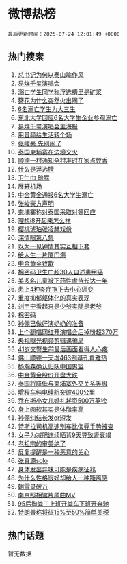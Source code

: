 # 微博热榜

`最后更新时间：2025-07-24 12:01:49 +0800`

## 热门搜索

1. [总书记为何以泰山喻作风](https://m.weibo.cn/search?containerid=100103type%3D1%26t%3D10%26q%3D%23%E6%80%BB%E4%B9%A6%E8%AE%B0%E4%B8%BA%E4%BD%95%E4%BB%A5%E6%B3%B0%E5%B1%B1%E5%96%BB%E4%BD%9C%E9%A3%8E%23&stream_entry_id=51&isnewpage=1&extparam=seat%3D1%26stream_entry_id%3D51%26c_type%3D51%26pos%3D0%26cate%3D10103%26q%3D%2523%25E6%2580%25BB%25E4%25B9%25A6%25E8%25AE%25B0%25E4%25B8%25BA%25E4%25BD%2595%25E4%25BB%25A5%25E6%25B3%25B0%25E5%25B1%25B1%25E5%2596%25BB%25E4%25BD%259C%25E9%25A3%258E%2523%26dgr%3D0%26filter_type%3Drealtimehot%26display_time%3D1753329708%26pre_seqid%3D1753329708217012012348)
1. [易烊千玺演唱会](https://m.weibo.cn/search?containerid=100103type%3D1%26t%3D10%26q%3D%23%E6%98%93%E7%83%8A%E5%8D%83%E7%8E%BA%E6%BC%94%E5%94%B1%E4%BC%9A%23&stream_entry_id=31&isnewpage=1&extparam=seat%3D1%26stream_entry_id%3D31%26flag%3D1%26filter_type%3Drealtimehot%26lcate%3D5001%26c_type%3D31%26pos%3D0%26realpos%3D1%26cate%3D5001%26q%3D%2523%25E6%2598%2593%25E7%2583%258A%25E5%258D%2583%25E7%258E%25BA%25E6%25BC%2594%25E5%2594%25B1%25E4%25BC%259A%2523%26dgr%3D0%26band_rank%3D1%26display_time%3D1753329708%26pre_seqid%3D1753329708217012012348)
1. [溺亡学生同学称浮选槽里是矿浆](https://m.weibo.cn/search?containerid=100103type%3D1%26t%3D10%26q%3D%23%E6%BA%BA%E4%BA%A1%E5%AD%A6%E7%94%9F%E5%90%8C%E5%AD%A6%E7%A7%B0%E6%B5%AE%E9%80%89%E6%A7%BD%E9%87%8C%E6%98%AF%E7%9F%BF%E6%B5%86%23&stream_entry_id=31&isnewpage=1&extparam=seat%3D1%26stream_entry_id%3D31%26flag%3D16%26filter_type%3Drealtimehot%26lcate%3D5001%26c_type%3D31%26pos%3D1%26realpos%3D2%26cate%3D5001%26q%3D%2523%25E6%25BA%25BA%25E4%25BA%25A1%25E5%25AD%25A6%25E7%2594%259F%25E5%2590%258C%25E5%25AD%25A6%25E7%25A7%25B0%25E6%25B5%25AE%25E9%2580%2589%25E6%25A7%25BD%25E9%2587%258C%25E6%2598%25AF%25E7%259F%25BF%25E6%25B5%2586%2523%26dgr%3D0%26band_rank%3D2%26display_time%3D1753329708%26pre_seqid%3D1753329708217012012348)
1. [簪花为什么突然火出圈了](https://m.weibo.cn/search?containerid=100103type%3D1%26t%3D10%26q%3D%23%E7%B0%AA%E8%8A%B1%E4%B8%BA%E4%BB%80%E4%B9%88%E7%AA%81%E7%84%B6%E7%81%AB%E5%87%BA%E5%9C%88%E4%BA%86%23&stream_entry_id=31&isnewpage=1&extparam=seat%3D1%26stream_entry_id%3D31%26flag%3D0%26filter_type%3Drealtimehot%26lcate%3D5001%26c_type%3D31%26pos%3D2%26realpos%3D3%26cate%3D5001%26q%3D%2523%25E7%25B0%25AA%25E8%258A%25B1%25E4%25B8%25BA%25E4%25BB%2580%25E4%25B9%2588%25E7%25AA%2581%25E7%2584%25B6%25E7%2581%25AB%25E5%2587%25BA%25E5%259C%2588%25E4%25BA%2586%2523%26dgr%3D0%26band_rank%3D3%26display_time%3D1753329708%26pre_seqid%3D1753329708217012012348)
1. [6名溺亡学生为大三生](https://m.weibo.cn/search?containerid=100103type%3D1%26t%3D10%26q%3D%236%E5%90%8D%E6%BA%BA%E4%BA%A1%E5%AD%A6%E7%94%9F%E4%B8%BA%E5%A4%A7%E4%B8%89%E7%94%9F%23&stream_entry_id=31&isnewpage=1&extparam=seat%3D1%26stream_entry_id%3D31%26flag%3D1%26filter_type%3Drealtimehot%26lcate%3D5001%26c_type%3D31%26pos%3D3%26realpos%3D4%26cate%3D5001%26q%3D%25236%25E5%2590%258D%25E6%25BA%25BA%25E4%25BA%25A1%25E5%25AD%25A6%25E7%2594%259F%25E4%25B8%25BA%25E5%25A4%25A7%25E4%25B8%2589%25E7%2594%259F%2523%26dgr%3D0%26band_rank%3D4%26display_time%3D1753329708%26pre_seqid%3D1753329708217012012348)
1. [东北大学回应6名大学生企业参观溺亡](https://m.weibo.cn/search?containerid=100103type%3D1%26t%3D10%26q%3D%23%E4%B8%9C%E5%8C%97%E5%A4%A7%E5%AD%A6%E5%9B%9E%E5%BA%946%E5%90%8D%E5%A4%A7%E5%AD%A6%E7%94%9F%E4%BC%81%E4%B8%9A%E5%8F%82%E8%A7%82%E6%BA%BA%E4%BA%A1%23&stream_entry_id=31&isnewpage=1&extparam=seat%3D1%26stream_entry_id%3D31%26flag%3D0%26filter_type%3Drealtimehot%26lcate%3D5001%26c_type%3D31%26pos%3D4%26realpos%3D5%26cate%3D5001%26q%3D%2523%25E4%25B8%259C%25E5%258C%2597%25E5%25A4%25A7%25E5%25AD%25A6%25E5%259B%259E%25E5%25BA%25946%25E5%2590%258D%25E5%25A4%25A7%25E5%25AD%25A6%25E7%2594%259F%25E4%25BC%2581%25E4%25B8%259A%25E5%258F%2582%25E8%25A7%2582%25E6%25BA%25BA%25E4%25BA%25A1%2523%26dgr%3D0%26band_rank%3D5%26display_time%3D1753329708%26pre_seqid%3D1753329708217012012348)
1. [易烊千玺演唱会主海报](https://m.weibo.cn/search?containerid=100103type%3D1%26t%3D10%26q%3D%23%E6%98%93%E7%83%8A%E5%8D%83%E7%8E%BA%E6%BC%94%E5%94%B1%E4%BC%9A%E4%B8%BB%E6%B5%B7%E6%8A%A5%23&stream_entry_id=31&isnewpage=1&extparam=seat%3D1%26stream_entry_id%3D31%26flag%3D1%26filter_type%3Drealtimehot%26lcate%3D5001%26c_type%3D31%26pos%3D5%26realpos%3D6%26cate%3D5001%26q%3D%2523%25E6%2598%2593%25E7%2583%258A%25E5%258D%2583%25E7%258E%25BA%25E6%25BC%2594%25E5%2594%25B1%25E4%25BC%259A%25E4%25B8%25BB%25E6%25B5%25B7%25E6%258A%25A5%2523%26dgr%3D0%26band_rank%3D6%26display_time%3D1753329708%26pre_seqid%3D1753329708217012012348)
1. [用音频给生活转个场](https://m.weibo.cn/search?containerid=100103type%3D1%26t%3D10%26q%3D%23%E7%94%A8%E9%9F%B3%E9%A2%91%E7%BB%99%E7%94%9F%E6%B4%BB%E8%BD%AC%E4%B8%AA%E5%9C%BA%23&stream_entry_id=31&isnewpage=1&extparam=seat%3D1%26adid%3D294657%26stream_entry_id%3D31%26filter_type%3Drealtimehot%26lcate%3D5001%26c_type%3D31%26pos%3D6%26is_ad_pos%3D1%26cate%3D5001%26q%3D%2523%25E7%2594%25A8%25E9%259F%25B3%25E9%25A2%2591%25E7%25BB%2599%25E7%2594%259F%25E6%25B4%25BB%25E8%25BD%25AC%25E4%25B8%25AA%25E5%259C%25BA%2523%26dgr%3D0%26band_rank%3D7%26display_time%3D1753329708%26pre_seqid%3D1753329708217012012348)
1. [张峻豪 先别闹了](https://m.weibo.cn/search?containerid=100103type%3D1%26t%3D10%26q%3D%E5%BC%A0%E5%B3%BB%E8%B1%AA+%E5%85%88%E5%88%AB%E9%97%B9%E4%BA%86&stream_entry_id=31&isnewpage=1&extparam=seat%3D1%26stream_entry_id%3D31%26flag%3D1%26filter_type%3Drealtimehot%26lcate%3D5001%26c_type%3D31%26pos%3D7%26realpos%3D7%26cate%3D5001%26q%3D%25E5%25BC%25A0%25E5%25B3%25BB%25E8%25B1%25AA%2520%25E5%2585%2588%25E5%2588%25AB%25E9%2597%25B9%25E4%25BA%2586%26dgr%3D0%26band_rank%3D7%26display_time%3D1753329708%26pre_seqid%3D1753329708217012012348)
1. [泰国柬埔寨在边境交火](https://m.weibo.cn/search?containerid=100103type%3D1%26t%3D10%26q%3D%23%E6%B3%B0%E5%9B%BD%E6%9F%AC%E5%9F%94%E5%AF%A8%E5%9C%A8%E8%BE%B9%E5%A2%83%E4%BA%A4%E7%81%AB%23&stream_entry_id=31&isnewpage=1&extparam=seat%3D1%26stream_entry_id%3D31%26flag%3D0%26filter_type%3Drealtimehot%26lcate%3D5001%26c_type%3D31%26pos%3D8%26realpos%3D8%26cate%3D5001%26q%3D%2523%25E6%25B3%25B0%25E5%259B%25BD%25E6%259F%25AC%25E5%259F%2594%25E5%25AF%25A8%25E5%259C%25A8%25E8%25BE%25B9%25E5%25A2%2583%25E4%25BA%25A4%25E7%2581%25AB%2523%26dgr%3D0%26band_rank%3D8%26display_time%3D1753329708%26pre_seqid%3D1753329708217012012348)
1. [顺德一村通知全村准时在家点蚊香](https://m.weibo.cn/search?containerid=100103type%3D1%26t%3D10%26q%3D%23%E9%A1%BA%E5%BE%B7%E4%B8%80%E6%9D%91%E9%80%9A%E7%9F%A5%E5%85%A8%E6%9D%91%E5%87%86%E6%97%B6%E5%9C%A8%E5%AE%B6%E7%82%B9%E8%9A%8A%E9%A6%99%23&stream_entry_id=31&isnewpage=1&extparam=seat%3D1%26stream_entry_id%3D31%26flag%3D0%26filter_type%3Drealtimehot%26lcate%3D5001%26c_type%3D31%26pos%3D9%26realpos%3D9%26cate%3D5001%26q%3D%2523%25E9%25A1%25BA%25E5%25BE%25B7%25E4%25B8%2580%25E6%259D%2591%25E9%2580%259A%25E7%259F%25A5%25E5%2585%25A8%25E6%259D%2591%25E5%2587%2586%25E6%2597%25B6%25E5%259C%25A8%25E5%25AE%25B6%25E7%2582%25B9%25E8%259A%258A%25E9%25A6%2599%2523%26dgr%3D0%26band_rank%3D9%26display_time%3D1753329708%26pre_seqid%3D1753329708217012012348)
1. [什么是浮选槽](https://m.weibo.cn/search?containerid=100103type%3D1%26t%3D10%26q%3D%23%E4%BB%80%E4%B9%88%E6%98%AF%E6%B5%AE%E9%80%89%E6%A7%BD%23&stream_entry_id=31&isnewpage=1&extparam=seat%3D1%26stream_entry_id%3D31%26flag%3D1%26filter_type%3Drealtimehot%26lcate%3D5001%26c_type%3D31%26pos%3D10%26realpos%3D10%26cate%3D5001%26q%3D%2523%25E4%25BB%2580%25E4%25B9%2588%25E6%2598%25AF%25E6%25B5%25AE%25E9%2580%2589%25E6%25A7%25BD%2523%26dgr%3D0%26band_rank%3D10%26display_time%3D1753329708%26pre_seqid%3D1753329708217012012348)
1. [卫生巾 硫脲](https://m.weibo.cn/search?containerid=100103type%3D1%26t%3D10%26q%3D%E5%8D%AB%E7%94%9F%E5%B7%BE+%E7%A1%AB%E8%84%B2&stream_entry_id=31&isnewpage=1&extparam=seat%3D1%26stream_entry_id%3D31%26flag%3D1%26filter_type%3Drealtimehot%26lcate%3D5001%26c_type%3D31%26pos%3D11%26realpos%3D11%26cate%3D5001%26q%3D%25E5%258D%25AB%25E7%2594%259F%25E5%25B7%25BE%2520%25E7%25A1%25AB%25E8%2584%25B2%26dgr%3D0%26band_rank%3D11%26display_time%3D1753329708%26pre_seqid%3D1753329708217012012348)
1. [展轩机场](https://m.weibo.cn/search?containerid=100103type%3D1%26t%3D10%26q%3D%E5%B1%95%E8%BD%A9%E6%9C%BA%E5%9C%BA&stream_entry_id=31&isnewpage=1&extparam=seat%3D1%26stream_entry_id%3D31%26flag%3D1%26filter_type%3Drealtimehot%26lcate%3D5001%26c_type%3D31%26pos%3D12%26realpos%3D12%26cate%3D5001%26q%3D%25E5%25B1%2595%25E8%25BD%25A9%25E6%259C%25BA%25E5%259C%25BA%26dgr%3D0%26band_rank%3D12%26display_time%3D1753329708%26pre_seqid%3D1753329708217012012348)
1. [中金黄金通报6名大学生溺亡](https://m.weibo.cn/search?containerid=100103type%3D1%26t%3D10%26q%3D%23%E4%B8%AD%E9%87%91%E9%BB%84%E9%87%91%E9%80%9A%E6%8A%A56%E5%90%8D%E5%A4%A7%E5%AD%A6%E7%94%9F%E6%BA%BA%E4%BA%A1%23&stream_entry_id=31&isnewpage=1&extparam=seat%3D1%26stream_entry_id%3D31%26flag%3D0%26filter_type%3Drealtimehot%26lcate%3D5001%26c_type%3D31%26pos%3D13%26realpos%3D13%26cate%3D5001%26q%3D%2523%25E4%25B8%25AD%25E9%2587%2591%25E9%25BB%2584%25E9%2587%2591%25E9%2580%259A%25E6%258A%25A56%25E5%2590%258D%25E5%25A4%25A7%25E5%25AD%25A6%25E7%2594%259F%25E6%25BA%25BA%25E4%25BA%25A1%2523%26dgr%3D0%26band_rank%3D13%26display_time%3D1753329708%26pre_seqid%3D1753329708217012012348)
1. [张峻豪方声明](https://m.weibo.cn/search?containerid=100103type%3D1%26t%3D10%26q%3D%23%E5%BC%A0%E5%B3%BB%E8%B1%AA%E6%96%B9%E5%A3%B0%E6%98%8E%23&stream_entry_id=31&isnewpage=1&extparam=seat%3D1%26stream_entry_id%3D31%26flag%3D1%26filter_type%3Drealtimehot%26lcate%3D5001%26c_type%3D31%26pos%3D14%26realpos%3D14%26cate%3D5001%26q%3D%2523%25E5%25BC%25A0%25E5%25B3%25BB%25E8%25B1%25AA%25E6%2596%25B9%25E5%25A3%25B0%25E6%2598%258E%2523%26dgr%3D0%26band_rank%3D14%26display_time%3D1753329708%26pre_seqid%3D1753329708217012012348)
1. [柬埔寨称对泰国采取对等回应](https://m.weibo.cn/search?containerid=100103type%3D1%26t%3D10%26q%3D%23%E6%9F%AC%E5%9F%94%E5%AF%A8%E7%A7%B0%E5%AF%B9%E6%B3%B0%E5%9B%BD%E9%87%87%E5%8F%96%E5%AF%B9%E7%AD%89%E5%9B%9E%E5%BA%94%23&stream_entry_id=31&isnewpage=1&extparam=seat%3D1%26stream_entry_id%3D31%26flag%3D1%26filter_type%3Drealtimehot%26lcate%3D5001%26c_type%3D31%26pos%3D15%26realpos%3D15%26cate%3D5001%26q%3D%2523%25E6%259F%25AC%25E5%259F%2594%25E5%25AF%25A8%25E7%25A7%25B0%25E5%25AF%25B9%25E6%25B3%25B0%25E5%259B%25BD%25E9%2587%2587%25E5%258F%2596%25E5%25AF%25B9%25E7%25AD%2589%25E5%259B%259E%25E5%25BA%2594%2523%26dgr%3D0%26band_rank%3D15%26display_time%3D1753329708%26pre_seqid%3D1753329708217012012348)
1. [理想i8开起来怎么样](https://m.weibo.cn/search?containerid=100103type%3D1%26t%3D10%26q%3D%23%E7%90%86%E6%83%B3i8%E5%BC%80%E8%B5%B7%E6%9D%A5%E6%80%8E%E4%B9%88%E6%A0%B7%23&stream_entry_id=31&isnewpage=1&extparam=seat%3D1%26stream_entry_id%3D31%26flag%3D1%26filter_type%3Drealtimehot%26lcate%3D5001%26c_type%3D31%26pos%3D16%26realpos%3D16%26cate%3D5001%26q%3D%2523%25E7%2590%2586%25E6%2583%25B3i8%25E5%25BC%2580%25E8%25B5%25B7%25E6%259D%25A5%25E6%2580%258E%25E4%25B9%2588%25E6%25A0%25B7%2523%26dgr%3D0%26band_rank%3D16%26display_time%3D1753329708%26pre_seqid%3D1753329708217012012348)
1. [樱桃琥珀张凌赫戏份](https://m.weibo.cn/search?containerid=100103type%3D1%26t%3D10%26q%3D%E6%A8%B1%E6%A1%83%E7%90%A5%E7%8F%80%E5%BC%A0%E5%87%8C%E8%B5%AB%E6%88%8F%E4%BB%BD&stream_entry_id=31&isnewpage=1&extparam=seat%3D1%26stream_entry_id%3D31%26flag%3D1%26filter_type%3Drealtimehot%26lcate%3D5001%26c_type%3D31%26pos%3D17%26realpos%3D17%26cate%3D5001%26q%3D%25E6%25A8%25B1%25E6%25A1%2583%25E7%2590%25A5%25E7%258F%2580%25E5%25BC%25A0%25E5%2587%258C%25E8%25B5%25AB%25E6%2588%258F%25E4%25BB%25BD%26dgr%3D0%26band_rank%3D17%26display_time%3D1753329708%26pre_seqid%3D1753329708217012012348)
1. [深情眼第八集](https://m.weibo.cn/search?containerid=100103type%3D1%26t%3D10%26q%3D%E6%B7%B1%E6%83%85%E7%9C%BC%E7%AC%AC%E5%85%AB%E9%9B%86&stream_entry_id=31&isnewpage=1&extparam=seat%3D1%26stream_entry_id%3D31%26flag%3D1%26filter_type%3Drealtimehot%26lcate%3D5001%26c_type%3D31%26pos%3D18%26realpos%3D18%26cate%3D5001%26q%3D%25E6%25B7%25B1%25E6%2583%2585%25E7%259C%25BC%25E7%25AC%25AC%25E5%2585%25AB%25E9%259B%2586%26dgr%3D0%26band_rank%3D18%26display_time%3D1753329708%26pre_seqid%3D1753329708217012012348)
1. [以为一见钟情其实互相下套](https://m.weibo.cn/search?containerid=100103type%3D1%26t%3D10%26q%3D%E4%BB%A5%E4%B8%BA%E4%B8%80%E8%A7%81%E9%92%9F%E6%83%85%E5%85%B6%E5%AE%9E%E4%BA%92%E7%9B%B8%E4%B8%8B%E5%A5%97&stream_entry_id=31&isnewpage=1&extparam=seat%3D1%26stream_entry_id%3D31%26flag%3D1%26filter_type%3Drealtimehot%26lcate%3D5001%26c_type%3D31%26pos%3D19%26realpos%3D19%26cate%3D5001%26q%3D%25E4%25BB%25A5%25E4%25B8%25BA%25E4%25B8%2580%25E8%25A7%2581%25E9%2592%259F%25E6%2583%2585%25E5%2585%25B6%25E5%25AE%259E%25E4%25BA%2592%25E7%259B%25B8%25E4%25B8%258B%25E5%25A5%2597%26dgr%3D0%26band_rank%3D19%26display_time%3D1753329708%26pre_seqid%3D1753329708217012012348)
1. [给人生一片厦门海](https://m.weibo.cn/search?containerid=100103type%3D1%26t%3D10%26q%3D%23%E7%BB%99%E4%BA%BA%E7%94%9F%E4%B8%80%E7%89%87%E5%8E%A6%E9%97%A8%E6%B5%B7%23&stream_entry_id=31&isnewpage=1&extparam=seat%3D1%26stream_entry_id%3D31%26flag%3D1%26filter_type%3Drealtimehot%26lcate%3D5001%26c_type%3D31%26pos%3D20%26realpos%3D20%26cate%3D5001%26q%3D%2523%25E7%25BB%2599%25E4%25BA%25BA%25E7%2594%259F%25E4%25B8%2580%25E7%2589%2587%25E5%258E%25A6%25E9%2597%25A8%25E6%25B5%25B7%2523%26dgr%3D0%26band_rank%3D20%26display_time%3D1753329708%26pre_seqid%3D1753329708217012012348)
1. [中金黄金致歉](https://m.weibo.cn/search?containerid=100103type%3D1%26t%3D10%26q%3D%23%E4%B8%AD%E9%87%91%E9%BB%84%E9%87%91%E8%87%B4%E6%AD%89%23&stream_entry_id=31&isnewpage=1&extparam=seat%3D1%26stream_entry_id%3D31%26flag%3D0%26filter_type%3Drealtimehot%26lcate%3D5001%26c_type%3D31%26pos%3D21%26realpos%3D21%26cate%3D5001%26q%3D%2523%25E4%25B8%25AD%25E9%2587%2591%25E9%25BB%2584%25E9%2587%2591%25E8%2587%25B4%25E6%25AD%2589%2523%26dgr%3D0%26band_rank%3D21%26display_time%3D1753329708%26pre_seqid%3D1753329708217012012348)
1. [棉密码卫生巾超30人自述患甲癌](https://m.weibo.cn/search?containerid=100103type%3D1%26t%3D10%26q%3D%23%E6%A3%89%E5%AF%86%E7%A0%81%E5%8D%AB%E7%94%9F%E5%B7%BE%E8%B6%8530%E4%BA%BA%E8%87%AA%E8%BF%B0%E6%82%A3%E7%94%B2%E7%99%8C%23&stream_entry_id=31&isnewpage=1&extparam=seat%3D1%26stream_entry_id%3D31%26flag%3D0%26filter_type%3Drealtimehot%26lcate%3D5001%26c_type%3D31%26pos%3D22%26realpos%3D22%26cate%3D5001%26q%3D%2523%25E6%25A3%2589%25E5%25AF%2586%25E7%25A0%2581%25E5%258D%25AB%25E7%2594%259F%25E5%25B7%25BE%25E8%25B6%258530%25E4%25BA%25BA%25E8%2587%25AA%25E8%25BF%25B0%25E6%2582%25A3%25E7%2594%25B2%25E7%2599%258C%2523%26dgr%3D0%26band_rank%3D22%26display_time%3D1753329708%26pre_seqid%3D1753329708217012012348)
1. [美多名儿童被下药性虐待长达一年](https://m.weibo.cn/search?containerid=100103type%3D1%26t%3D10%26q%3D%E7%BE%8E%E5%A4%9A%E5%90%8D%E5%84%BF%E7%AB%A5%E8%A2%AB%E4%B8%8B%E8%8D%AF%E6%80%A7%E8%99%90%E5%BE%85%E9%95%BF%E8%BE%BE%E4%B8%80%E5%B9%B4&stream_entry_id=31&isnewpage=1&extparam=seat%3D1%26stream_entry_id%3D31%26flag%3D0%26filter_type%3Drealtimehot%26lcate%3D5001%26c_type%3D31%26pos%3D23%26realpos%3D23%26cate%3D5001%26q%3D%25E7%25BE%258E%25E5%25A4%259A%25E5%2590%258D%25E5%2584%25BF%25E7%25AB%25A5%25E8%25A2%25AB%25E4%25B8%258B%25E8%258D%25AF%25E6%2580%25A7%25E8%2599%2590%25E5%25BE%2585%25E9%2595%25BF%25E8%25BE%25BE%25E4%25B8%2580%25E5%25B9%25B4%26dgr%3D0%26band_rank%3D23%26display_time%3D1753329708%26pre_seqid%3D1753329708217012012348)
1. [患上4种炎症拖下去小心癌变](https://m.weibo.cn/search?containerid=100103type%3D1%26t%3D10%26q%3D%23%E6%82%A3%E4%B8%8A4%E7%A7%8D%E7%82%8E%E7%97%87%E6%8B%96%E4%B8%8B%E5%8E%BB%E5%B0%8F%E5%BF%83%E7%99%8C%E5%8F%98%23&stream_entry_id=31&isnewpage=1&extparam=seat%3D1%26stream_entry_id%3D31%26flag%3D1%26filter_type%3Drealtimehot%26lcate%3D5001%26c_type%3D31%26pos%3D24%26realpos%3D24%26cate%3D5001%26q%3D%2523%25E6%2582%25A3%25E4%25B8%258A4%25E7%25A7%258D%25E7%2582%258E%25E7%2597%2587%25E6%258B%2596%25E4%25B8%258B%25E5%258E%25BB%25E5%25B0%258F%25E5%25BF%2583%25E7%2599%258C%25E5%258F%2598%2523%26dgr%3D0%26band_rank%3D24%26display_time%3D1753329708%26pre_seqid%3D1753329708217012012348)
1. [重度抑郁躯体化的真实表现](https://m.weibo.cn/search?containerid=100103type%3D1%26t%3D10%26q%3D%E9%87%8D%E5%BA%A6%E6%8A%91%E9%83%81%E8%BA%AF%E4%BD%93%E5%8C%96%E7%9A%84%E7%9C%9F%E5%AE%9E%E8%A1%A8%E7%8E%B0&stream_entry_id=31&isnewpage=1&extparam=seat%3D1%26stream_entry_id%3D31%26flag%3D0%26filter_type%3Drealtimehot%26lcate%3D5001%26c_type%3D31%26pos%3D25%26realpos%3D25%26cate%3D5001%26q%3D%25E9%2587%258D%25E5%25BA%25A6%25E6%258A%2591%25E9%2583%2581%25E8%25BA%25AF%25E4%25BD%2593%25E5%258C%2596%25E7%259A%2584%25E7%259C%259F%25E5%25AE%259E%25E8%25A1%25A8%25E7%258E%25B0%26dgr%3D0%26band_rank%3D25%26display_time%3D1753329708%26pre_seqid%3D1753329708217012012348)
1. [刘宇宁看起来是少爷实际是老爷](https://m.weibo.cn/search?containerid=100103type%3D1%26t%3D10%26q%3D%E5%88%98%E5%AE%87%E5%AE%81%E7%9C%8B%E8%B5%B7%E6%9D%A5%E6%98%AF%E5%B0%91%E7%88%B7%E5%AE%9E%E9%99%85%E6%98%AF%E8%80%81%E7%88%B7&stream_entry_id=31&isnewpage=1&extparam=seat%3D1%26stream_entry_id%3D31%26flag%3D1%26filter_type%3Drealtimehot%26lcate%3D5001%26c_type%3D31%26pos%3D26%26realpos%3D26%26cate%3D5001%26q%3D%25E5%2588%2598%25E5%25AE%2587%25E5%25AE%2581%25E7%259C%258B%25E8%25B5%25B7%25E6%259D%25A5%25E6%2598%25AF%25E5%25B0%2591%25E7%2588%25B7%25E5%25AE%259E%25E9%2599%2585%25E6%2598%25AF%25E8%2580%2581%25E7%2588%25B7%26dgr%3D0%26band_rank%3D26%26display_time%3D1753329708%26pre_seqid%3D1753329708217012012348)
1. [棉密码](https://m.weibo.cn/search?containerid=100103type%3D1%26t%3D10%26q%3D%E6%A3%89%E5%AF%86%E7%A0%81&stream_entry_id=31&isnewpage=1&extparam=seat%3D1%26stream_entry_id%3D31%26flag%3D1%26filter_type%3Drealtimehot%26lcate%3D5001%26c_type%3D31%26pos%3D27%26realpos%3D27%26cate%3D5001%26q%3D%25E6%25A3%2589%25E5%25AF%2586%25E7%25A0%2581%26dgr%3D0%26band_rank%3D27%26display_time%3D1753329708%26pre_seqid%3D1753329708217012012348)
1. [孙俪已做好演奶奶的准备](https://m.weibo.cn/search?containerid=100103type%3D1%26t%3D10%26q%3D%23%E5%AD%99%E4%BF%AA%E5%B7%B2%E5%81%9A%E5%A5%BD%E6%BC%94%E5%A5%B6%E5%A5%B6%E7%9A%84%E5%87%86%E5%A4%87%23&stream_entry_id=31&isnewpage=1&extparam=seat%3D1%26stream_entry_id%3D31%26flag%3D1%26filter_type%3Drealtimehot%26lcate%3D5001%26c_type%3D31%26pos%3D28%26realpos%3D28%26cate%3D5001%26q%3D%2523%25E5%25AD%2599%25E4%25BF%25AA%25E5%25B7%25B2%25E5%2581%259A%25E5%25A5%25BD%25E6%25BC%2594%25E5%25A5%25B6%25E5%25A5%25B6%25E7%259A%2584%25E5%2587%2586%25E5%25A4%2587%2523%26dgr%3D0%26band_rank%3D28%26display_time%3D1753329708%26pre_seqid%3D1753329708217012012348)
1. [上个翻唱网红开演唱会后掉粉超370万](https://m.weibo.cn/search?containerid=100103type%3D1%26t%3D10%26q%3D%23%E4%B8%8A%E4%B8%AA%E7%BF%BB%E5%94%B1%E7%BD%91%E7%BA%A2%E5%BC%80%E6%BC%94%E5%94%B1%E4%BC%9A%E5%90%8E%E6%8E%89%E7%B2%89%E8%B6%85370%E4%B8%87%23&stream_entry_id=31&isnewpage=1&extparam=seat%3D1%26stream_entry_id%3D31%26flag%3D0%26filter_type%3Drealtimehot%26lcate%3D5001%26c_type%3D31%26pos%3D29%26realpos%3D29%26cate%3D5001%26q%3D%2523%25E4%25B8%258A%25E4%25B8%25AA%25E7%25BF%25BB%25E5%2594%25B1%25E7%25BD%2591%25E7%25BA%25A2%25E5%25BC%2580%25E6%25BC%2594%25E5%2594%25B1%25E4%25BC%259A%25E5%2590%258E%25E6%258E%2589%25E7%25B2%2589%25E8%25B6%2585370%25E4%25B8%2587%2523%26dgr%3D0%26band_rank%3D29%26display_time%3D1753329708%26pre_seqid%3D1753329708217012012348)
1. [央视曝光视频剪辑课骗局](https://m.weibo.cn/search?containerid=100103type%3D1%26t%3D10%26q%3D%23%E5%A4%AE%E8%A7%86%E6%9B%9D%E5%85%89%E8%A7%86%E9%A2%91%E5%89%AA%E8%BE%91%E8%AF%BE%E9%AA%97%E5%B1%80%23&stream_entry_id=31&isnewpage=1&extparam=seat%3D1%26stream_entry_id%3D31%26flag%3D1%26filter_type%3Drealtimehot%26lcate%3D5001%26c_type%3D31%26pos%3D30%26realpos%3D30%26cate%3D5001%26q%3D%2523%25E5%25A4%25AE%25E8%25A7%2586%25E6%259B%259D%25E5%2585%2589%25E8%25A7%2586%25E9%25A2%2591%25E5%2589%25AA%25E8%25BE%2591%25E8%25AF%25BE%25E9%25AA%2597%25E5%25B1%2580%2523%26dgr%3D0%26band_rank%3D30%26display_time%3D1753329708%26pre_seqid%3D1753329708217012012348)
1. [41岁交警生前最后画面看得人心疼](https://m.weibo.cn/search?containerid=100103type%3D1%26t%3D10%26q%3D%2341%E5%B2%81%E4%BA%A4%E8%AD%A6%E7%94%9F%E5%89%8D%E6%9C%80%E5%90%8E%E7%94%BB%E9%9D%A2%E7%9C%8B%E5%BE%97%E4%BA%BA%E5%BF%83%E7%96%BC%23&stream_entry_id=31&isnewpage=1&extparam=seat%3D1%26stream_entry_id%3D31%26flag%3D0%26filter_type%3Drealtimehot%26lcate%3D5001%26c_type%3D31%26pos%3D31%26realpos%3D31%26cate%3D5001%26q%3D%252341%25E5%25B2%2581%25E4%25BA%25A4%25E8%25AD%25A6%25E7%2594%259F%25E5%2589%258D%25E6%259C%2580%25E5%2590%258E%25E7%2594%25BB%25E9%259D%25A2%25E7%259C%258B%25E5%25BE%2597%25E4%25BA%25BA%25E5%25BF%2583%25E7%2596%25BC%2523%26dgr%3D0%26band_rank%3D31%26display_time%3D1753329708%26pre_seqid%3D1753329708217012012348)
1. [佛山顺德一天增463例基孔肯雅热](https://m.weibo.cn/search?containerid=100103type%3D1%26t%3D10%26q%3D%23%E4%BD%9B%E5%B1%B1%E9%A1%BA%E5%BE%B7%E4%B8%80%E5%A4%A9%E5%A2%9E463%E4%BE%8B%E5%9F%BA%E5%AD%94%E8%82%AF%E9%9B%85%E7%83%AD%23&stream_entry_id=31&isnewpage=1&extparam=seat%3D1%26stream_entry_id%3D31%26flag%3D1%26filter_type%3Drealtimehot%26lcate%3D5001%26c_type%3D31%26pos%3D32%26realpos%3D32%26cate%3D5001%26q%3D%2523%25E4%25BD%259B%25E5%25B1%25B1%25E9%25A1%25BA%25E5%25BE%25B7%25E4%25B8%2580%25E5%25A4%25A9%25E5%25A2%259E463%25E4%25BE%258B%25E5%259F%25BA%25E5%25AD%2594%25E8%2582%25AF%25E9%259B%2585%25E7%2583%25AD%2523%26dgr%3D0%26band_rank%3D32%26display_time%3D1753329708%26pre_seqid%3D1753329708217012012348)
1. [杨瀚森确认归队中国男篮](https://m.weibo.cn/search?containerid=100103type%3D1%26t%3D10%26q%3D%23%E6%9D%A8%E7%80%9A%E6%A3%AE%E7%A1%AE%E8%AE%A4%E5%BD%92%E9%98%9F%E4%B8%AD%E5%9B%BD%E7%94%B7%E7%AF%AE%23&stream_entry_id=31&isnewpage=1&extparam=seat%3D1%26stream_entry_id%3D31%26flag%3D1%26filter_type%3Drealtimehot%26lcate%3D5001%26c_type%3D31%26pos%3D33%26realpos%3D33%26cate%3D5001%26q%3D%2523%25E6%259D%25A8%25E7%2580%259A%25E6%25A3%25AE%25E7%25A1%25AE%25E8%25AE%25A4%25E5%25BD%2592%25E9%2598%259F%25E4%25B8%25AD%25E5%259B%25BD%25E7%2594%25B7%25E7%25AF%25AE%2523%26dgr%3D0%26band_rank%3D33%26display_time%3D1753329708%26pre_seqid%3D1753329708217012012348)
1. [中金黄金股价开盘大跌](https://m.weibo.cn/search?containerid=100103type%3D1%26t%3D10%26q%3D%23%E4%B8%AD%E9%87%91%E9%BB%84%E9%87%91%E8%82%A1%E4%BB%B7%E5%BC%80%E7%9B%98%E5%A4%A7%E8%B7%8C%23&stream_entry_id=31&isnewpage=1&extparam=seat%3D1%26stream_entry_id%3D31%26flag%3D1%26filter_type%3Drealtimehot%26lcate%3D5001%26c_type%3D31%26pos%3D34%26realpos%3D34%26cate%3D5001%26q%3D%2523%25E4%25B8%25AD%25E9%2587%2591%25E9%25BB%2584%25E9%2587%2591%25E8%2582%25A1%25E4%25BB%25B7%25E5%25BC%2580%25E7%259B%2598%25E5%25A4%25A7%25E8%25B7%258C%2523%26dgr%3D0%26band_rank%3D34%26display_time%3D1753329708%26pre_seqid%3D1753329708217012012348)
1. [泰国将降低与柬埔寨外交关系等级](https://m.weibo.cn/search?containerid=100103type%3D1%26t%3D10%26q%3D%23%E6%B3%B0%E5%9B%BD%E5%B0%86%E9%99%8D%E4%BD%8E%E4%B8%8E%E6%9F%AC%E5%9F%94%E5%AF%A8%E5%A4%96%E4%BA%A4%E5%85%B3%E7%B3%BB%E7%AD%89%E7%BA%A7%23&stream_entry_id=31&isnewpage=1&extparam=seat%3D1%26stream_entry_id%3D31%26flag%3D1%26filter_type%3Drealtimehot%26lcate%3D5001%26c_type%3D31%26pos%3D35%26realpos%3D35%26cate%3D5001%26q%3D%2523%25E6%25B3%25B0%25E5%259B%25BD%25E5%25B0%2586%25E9%2599%258D%25E4%25BD%258E%25E4%25B8%258E%25E6%259F%25AC%25E5%259F%2594%25E5%25AF%25A8%25E5%25A4%2596%25E4%25BA%25A4%25E5%2585%25B3%25E7%25B3%25BB%25E7%25AD%2589%25E7%25BA%25A7%2523%26dgr%3D0%26band_rank%3D35%26display_time%3D1753329708%26pre_seqid%3D1753329708217012012348)
1. [增程车纯电续航突破400公里](https://m.weibo.cn/search?containerid=100103type%3D1%26t%3D10%26q%3D%23%E5%A2%9E%E7%A8%8B%E8%BD%A6%E7%BA%AF%E7%94%B5%E7%BB%AD%E8%88%AA%E7%AA%81%E7%A0%B4400%E5%85%AC%E9%87%8C%23&stream_entry_id=31&isnewpage=1&extparam=seat%3D1%26stream_entry_id%3D31%26flag%3D1%26filter_type%3Drealtimehot%26lcate%3D5001%26c_type%3D31%26pos%3D36%26realpos%3D36%26cate%3D5001%26q%3D%2523%25E5%25A2%259E%25E7%25A8%258B%25E8%25BD%25A6%25E7%25BA%25AF%25E7%2594%25B5%25E7%25BB%25AD%25E8%2588%25AA%25E7%25AA%2581%25E7%25A0%25B4400%25E5%2585%25AC%25E9%2587%258C%2523%26dgr%3D0%26band_rank%3D36%26display_time%3D1753329708%26pre_seqid%3D1753329708217012012348)
1. [乔布斯小女儿婚礼耗资500万英镑](https://m.weibo.cn/search?containerid=100103type%3D1%26t%3D10%26q%3D%23%E4%B9%94%E5%B8%83%E6%96%AF%E5%B0%8F%E5%A5%B3%E5%84%BF%E5%A9%9A%E7%A4%BC%E8%80%97%E8%B5%84500%E4%B8%87%E8%8B%B1%E9%95%91%23&stream_entry_id=31&isnewpage=1&extparam=seat%3D1%26stream_entry_id%3D31%26flag%3D1%26filter_type%3Drealtimehot%26lcate%3D5001%26c_type%3D31%26pos%3D37%26realpos%3D37%26cate%3D5001%26q%3D%2523%25E4%25B9%2594%25E5%25B8%2583%25E6%2596%25AF%25E5%25B0%258F%25E5%25A5%25B3%25E5%2584%25BF%25E5%25A9%259A%25E7%25A4%25BC%25E8%2580%2597%25E8%25B5%2584500%25E4%25B8%2587%25E8%258B%25B1%25E9%2595%2591%2523%26dgr%3D0%26band_rank%3D37%26display_time%3D1753329708%26pre_seqid%3D1753329708217012012348)
1. [身上肉软其实是体脂率高](https://m.weibo.cn/search?containerid=100103type%3D1%26t%3D10%26q%3D%23%E8%BA%AB%E4%B8%8A%E8%82%89%E8%BD%AF%E5%85%B6%E5%AE%9E%E6%98%AF%E4%BD%93%E8%84%82%E7%8E%87%E9%AB%98%23&stream_entry_id=31&isnewpage=1&extparam=seat%3D1%26stream_entry_id%3D31%26flag%3D0%26filter_type%3Drealtimehot%26lcate%3D5001%26c_type%3D31%26pos%3D38%26realpos%3D38%26cate%3D5001%26q%3D%2523%25E8%25BA%25AB%25E4%25B8%258A%25E8%2582%2589%25E8%25BD%25AF%25E5%2585%25B6%25E5%25AE%259E%25E6%2598%25AF%25E4%25BD%2593%25E8%2584%2582%25E7%258E%2587%25E9%25AB%2598%2523%26dgr%3D0%26band_rank%3D38%26display_time%3D1753329708%26pre_seqid%3D1753329708217012012348)
1. [孙俪纠结长发or短发](https://m.weibo.cn/search?containerid=100103type%3D1%26t%3D10%26q%3D%23%E5%AD%99%E4%BF%AA%E7%BA%A0%E7%BB%93%E9%95%BF%E5%8F%91or%E7%9F%AD%E5%8F%91%23&stream_entry_id=31&isnewpage=1&extparam=seat%3D1%26stream_entry_id%3D31%26flag%3D1%26filter_type%3Drealtimehot%26lcate%3D5001%26c_type%3D31%26pos%3D39%26realpos%3D39%26cate%3D5001%26q%3D%2523%25E5%25AD%2599%25E4%25BF%25AA%25E7%25BA%25A0%25E7%25BB%2593%25E9%2595%25BF%25E5%258F%2591or%25E7%259F%25AD%25E5%258F%2591%2523%26dgr%3D0%26band_rank%3D39%26display_time%3D1753329708%26pre_seqid%3D1753329708217012012348)
1. [特斯拉司机高速别车比侮辱手势被查](https://m.weibo.cn/search?containerid=100103type%3D1%26t%3D10%26q%3D%23%E7%89%B9%E6%96%AF%E6%8B%89%E5%8F%B8%E6%9C%BA%E9%AB%98%E9%80%9F%E5%88%AB%E8%BD%A6%E6%AF%94%E4%BE%AE%E8%BE%B1%E6%89%8B%E5%8A%BF%E8%A2%AB%E6%9F%A5%23&stream_entry_id=31&isnewpage=1&extparam=seat%3D1%26stream_entry_id%3D31%26flag%3D0%26filter_type%3Drealtimehot%26lcate%3D5001%26c_type%3D31%26pos%3D40%26realpos%3D40%26cate%3D5001%26q%3D%2523%25E7%2589%25B9%25E6%2596%25AF%25E6%258B%2589%25E5%258F%25B8%25E6%259C%25BA%25E9%25AB%2598%25E9%2580%259F%25E5%2588%25AB%25E8%25BD%25A6%25E6%25AF%2594%25E4%25BE%25AE%25E8%25BE%25B1%25E6%2589%258B%25E5%258A%25BF%25E8%25A2%25AB%25E6%259F%25A5%2523%26dgr%3D0%26band_rank%3D40%26display_time%3D1753329708%26pre_seqid%3D1753329708217012012348)
1. [女子为减肥连续晒背9天导致肾衰竭](https://m.weibo.cn/search?containerid=100103type%3D1%26t%3D10%26q%3D%23%E5%A5%B3%E5%AD%90%E4%B8%BA%E5%87%8F%E8%82%A5%E8%BF%9E%E7%BB%AD%E6%99%92%E8%83%8C9%E5%A4%A9%E5%AF%BC%E8%87%B4%E8%82%BE%E8%A1%B0%E7%AB%AD%23&stream_entry_id=31&isnewpage=1&extparam=seat%3D1%26stream_entry_id%3D31%26flag%3D0%26filter_type%3Drealtimehot%26lcate%3D5001%26c_type%3D31%26pos%3D41%26realpos%3D41%26cate%3D5001%26q%3D%2523%25E5%25A5%25B3%25E5%25AD%2590%25E4%25B8%25BA%25E5%2587%258F%25E8%2582%25A5%25E8%25BF%259E%25E7%25BB%25AD%25E6%2599%2592%25E8%2583%258C9%25E5%25A4%25A9%25E5%25AF%25BC%25E8%2587%25B4%25E8%2582%25BE%25E8%25A1%25B0%25E7%25AB%25AD%2523%26dgr%3D0%26band_rank%3D41%26display_time%3D1753329708%26pre_seqid%3D1753329708217012012348)
1. [老祖宗的审美绝了](https://m.weibo.cn/search?containerid=100103type%3D1%26t%3D10%26q%3D%23%E8%80%81%E7%A5%96%E5%AE%97%E7%9A%84%E5%AE%A1%E7%BE%8E%E7%BB%9D%E4%BA%86%23&stream_entry_id=31&isnewpage=1&extparam=seat%3D1%26stream_entry_id%3D31%26flag%3D1%26filter_type%3Drealtimehot%26lcate%3D5001%26c_type%3D31%26pos%3D42%26realpos%3D42%26cate%3D5001%26q%3D%2523%25E8%2580%2581%25E7%25A5%2596%25E5%25AE%2597%25E7%259A%2584%25E5%25AE%25A1%25E7%25BE%258E%25E7%25BB%259D%25E4%25BA%2586%2523%26dgr%3D0%26band_rank%3D42%26display_time%3D1753329708%26pre_seqid%3D1753329708217012012348)
1. [反复提醒是一种恶意的关心](https://m.weibo.cn/search?containerid=100103type%3D1%26t%3D10%26q%3D%23%E5%8F%8D%E5%A4%8D%E6%8F%90%E9%86%92%E6%98%AF%E4%B8%80%E7%A7%8D%E6%81%B6%E6%84%8F%E7%9A%84%E5%85%B3%E5%BF%83%23&stream_entry_id=31&isnewpage=1&extparam=seat%3D1%26stream_entry_id%3D31%26flag%3D0%26filter_type%3Drealtimehot%26lcate%3D5001%26c_type%3D31%26pos%3D43%26realpos%3D43%26cate%3D5001%26q%3D%2523%25E5%258F%258D%25E5%25A4%258D%25E6%258F%2590%25E9%2586%2592%25E6%2598%25AF%25E4%25B8%2580%25E7%25A7%258D%25E6%2581%25B6%25E6%2584%258F%25E7%259A%2584%25E5%2585%25B3%25E5%25BF%2583%2523%26dgr%3D0%26band_rank%3D43%26display_time%3D1753329708%26pre_seqid%3D1753329708217012012348)
1. [张真源solo](https://m.weibo.cn/search?containerid=100103type%3D1%26t%3D10%26q%3D%E5%BC%A0%E7%9C%9F%E6%BA%90solo&stream_entry_id=31&isnewpage=1&extparam=seat%3D1%26stream_entry_id%3D31%26flag%3D0%26filter_type%3Drealtimehot%26lcate%3D5001%26c_type%3D31%26pos%3D44%26realpos%3D44%26cate%3D5001%26q%3D%25E5%25BC%25A0%25E7%259C%259F%25E6%25BA%2590solo%26dgr%3D0%26band_rank%3D44%26display_time%3D1753329708%26pre_seqid%3D1753329708217012012348)
1. [身体发出异味可能是疾病征兆](https://m.weibo.cn/search?containerid=100103type%3D1%26t%3D10%26q%3D%23%E8%BA%AB%E4%BD%93%E5%8F%91%E5%87%BA%E5%BC%82%E5%91%B3%E5%8F%AF%E8%83%BD%E6%98%AF%E7%96%BE%E7%97%85%E5%BE%81%E5%85%86%23&stream_entry_id=31&isnewpage=1&extparam=seat%3D1%26stream_entry_id%3D31%26flag%3D0%26filter_type%3Drealtimehot%26lcate%3D5001%26c_type%3D31%26pos%3D45%26realpos%3D45%26cate%3D5001%26q%3D%2523%25E8%25BA%25AB%25E4%25BD%2593%25E5%258F%2591%25E5%2587%25BA%25E5%25BC%2582%25E5%2591%25B3%25E5%258F%25AF%25E8%2583%25BD%25E6%2598%25AF%25E7%2596%25BE%25E7%2597%2585%25E5%25BE%2581%25E5%2585%2586%2523%26dgr%3D0%26band_rank%3D45%26display_time%3D1753329708%26pre_seqid%3D1753329708217012012348)
1. [为什么性格很好却给人一种距离感](https://m.weibo.cn/search?containerid=100103type%3D1%26t%3D10%26q%3D%E4%B8%BA%E4%BB%80%E4%B9%88%E6%80%A7%E6%A0%BC%E5%BE%88%E5%A5%BD%E5%8D%B4%E7%BB%99%E4%BA%BA%E4%B8%80%E7%A7%8D%E8%B7%9D%E7%A6%BB%E6%84%9F&stream_entry_id=31&isnewpage=1&extparam=seat%3D1%26stream_entry_id%3D31%26flag%3D0%26filter_type%3Drealtimehot%26lcate%3D5001%26c_type%3D31%26pos%3D46%26realpos%3D46%26cate%3D5001%26q%3D%25E4%25B8%25BA%25E4%25BB%2580%25E4%25B9%2588%25E6%2580%25A7%25E6%25A0%25BC%25E5%25BE%2588%25E5%25A5%25BD%25E5%258D%25B4%25E7%25BB%2599%25E4%25BA%25BA%25E4%25B8%2580%25E7%25A7%258D%25E8%25B7%259D%25E7%25A6%25BB%25E6%2584%259F%26dgr%3D0%26band_rank%3D46%26display_time%3D1753329708%26pre_seqid%3D1753329708217012012348)
1. [朝雪录破万](https://m.weibo.cn/search?containerid=100103type%3D1%26t%3D10%26q%3D%23%E6%9C%9D%E9%9B%AA%E5%BD%95%E7%A0%B4%E4%B8%87%23&stream_entry_id=31&isnewpage=1&extparam=seat%3D1%26stream_entry_id%3D31%26flag%3D0%26filter_type%3Drealtimehot%26lcate%3D5001%26c_type%3D31%26pos%3D47%26realpos%3D47%26cate%3D5001%26q%3D%2523%25E6%259C%259D%25E9%259B%25AA%25E5%25BD%2595%25E7%25A0%25B4%25E4%25B8%2587%2523%26dgr%3D0%26band_rank%3D47%26display_time%3D1753329708%26pre_seqid%3D1753329708217012012348)
1. [南京照相馆片尾曲MV](https://m.weibo.cn/search?containerid=100103type%3D1%26t%3D10%26q%3D%23%E5%8D%97%E4%BA%AC%E7%85%A7%E7%9B%B8%E9%A6%86%E7%89%87%E5%B0%BE%E6%9B%B2MV%23&stream_entry_id=31&isnewpage=1&extparam=seat%3D1%26stream_entry_id%3D31%26flag%3D1%26filter_type%3Drealtimehot%26lcate%3D5001%26c_type%3D31%26pos%3D48%26realpos%3D48%26cate%3D5001%26q%3D%2523%25E5%258D%2597%25E4%25BA%25AC%25E7%2585%25A7%25E7%259B%25B8%25E9%25A6%2586%25E7%2589%2587%25E5%25B0%25BE%25E6%259B%25B2MV%2523%26dgr%3D0%26band_rank%3D48%26display_time%3D1753329708%26pre_seqid%3D1753329708217012012348)
1. [95后掏粪工上班开粪车下班开奔驰](https://m.weibo.cn/search?containerid=100103type%3D1%26t%3D10%26q%3D%2395%E5%90%8E%E6%8E%8F%E7%B2%AA%E5%B7%A5%E4%B8%8A%E7%8F%AD%E5%BC%80%E7%B2%AA%E8%BD%A6%E4%B8%8B%E7%8F%AD%E5%BC%80%E5%A5%94%E9%A9%B0%23&stream_entry_id=31&isnewpage=1&extparam=seat%3D1%26stream_entry_id%3D31%26flag%3D0%26filter_type%3Drealtimehot%26lcate%3D5001%26c_type%3D31%26pos%3D49%26realpos%3D49%26cate%3D5001%26q%3D%252395%25E5%2590%258E%25E6%258E%258F%25E7%25B2%25AA%25E5%25B7%25A5%25E4%25B8%258A%25E7%258F%25AD%25E5%25BC%2580%25E7%25B2%25AA%25E8%25BD%25A6%25E4%25B8%258B%25E7%258F%25AD%25E5%25BC%2580%25E5%25A5%2594%25E9%25A9%25B0%2523%26dgr%3D0%26band_rank%3D49%26display_time%3D1753329708%26pre_seqid%3D1753329708217012012348)
1. [特朗普称将征15%至50%简单关税](https://m.weibo.cn/search?containerid=100103type%3D1%26t%3D10%26q%3D%23%E7%89%B9%E6%9C%97%E6%99%AE%E7%A7%B0%E5%B0%86%E5%BE%8115%25%E8%87%B350%25%E7%AE%80%E5%8D%95%E5%85%B3%E7%A8%8E%23&stream_entry_id=31&isnewpage=1&extparam=seat%3D1%26stream_entry_id%3D31%26flag%3D0%26filter_type%3Drealtimehot%26lcate%3D5001%26c_type%3D31%26pos%3D50%26realpos%3D50%26cate%3D5001%26q%3D%2523%25E7%2589%25B9%25E6%259C%2597%25E6%2599%25AE%25E7%25A7%25B0%25E5%25B0%2586%25E5%25BE%258115%2525%25E8%2587%25B350%2525%25E7%25AE%2580%25E5%258D%2595%25E5%2585%25B3%25E7%25A8%258E%2523%26dgr%3D0%26band_rank%3D50%26display_time%3D1753329708%26pre_seqid%3D1753329708217012012348)

## 热门话题

暂无数据
